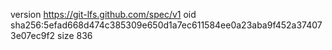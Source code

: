 version https://git-lfs.github.com/spec/v1
oid sha256:5efad668d474c385309e650d1a7ec611584ee0a23aba9f452a374073e07ec9f2
size 836
